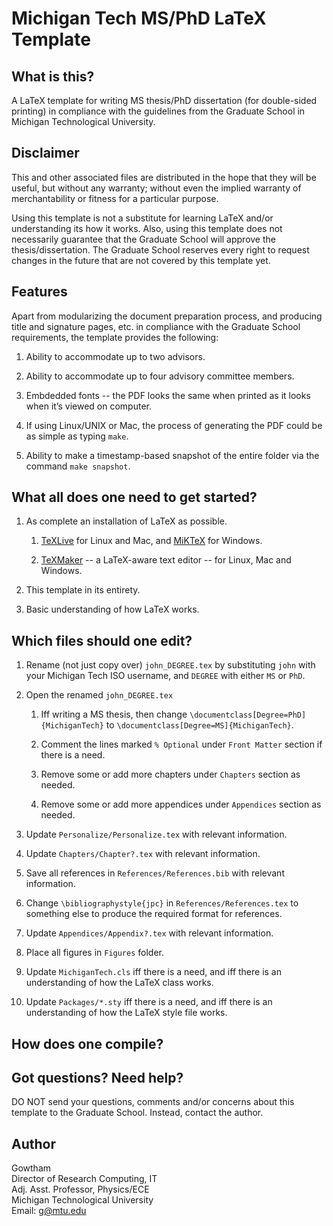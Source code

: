 Michigan Tech MS/PhD LaTeX Template
================

What is this?
-------------------

A LaTeX template for writing MS thesis/PhD dissertation (for double-sided 
printing) in compliance with the guidelines from the Graduate School in 
Michigan Technological University.


Disclaimer
-------------------

This and other associated files are distributed in the hope that they will 
be useful, but without any warranty; without even the implied warranty of 
merchantability or fitness for a particular purpose.

Using this template is not a substitute for learning LaTeX and/or 
understanding its how it works. Also, using this template does not 
necessarily guarantee that the Graduate School will approve the 
thesis/dissertation. The Graduate School reserves every right to request 
changes in the future that are not covered by this template yet. 


Features
-------------------

Apart from modularizing the document preparation process, and producing title 
and signature pages, etc. in compliance with the Graduate School requirements, 
the template provides the following:

  1. Ability to accommodate up to two advisors.

  2. Ability to accommodate up to four advisory committee members.

  3. Embdedded fonts -- the PDF looks the same when printed as it looks 
     when it’s viewed on computer.

  4. If using Linux/UNIX or Mac, the process of generating the PDF could 
     be as simple as typing ```make```.

  5. Ability to make a timestamp-based snapshot of the entire folder via
     the command ```make snapshot```.


What all does one need to get started?
-------------------

  1. As complete an installation of LaTeX as possible.

     1. [TeXLive](http://www.tug.org/texlive/) for Linux and Mac, and
        [MiKTeX](http://miktex.org/) for Windows. 

     2. [TeXMaker](http://www.xm1math.net/texmaker/) -- a LaTeX-aware text 
        editor -- for Linux, Mac and Windows.

  2. This template in its entirety.

  3. Basic understanding of how LaTeX works.


Which files should one edit?
-------------------

   1. Rename (not just copy over) ```john_DEGREE.tex``` by substituting ```john``` with your Michigan Tech ISO username, and ```DEGREE``` with either ```MS``` or ```PhD```.

   2. Open the renamed ```john_DEGREE.tex```

      1. Iff writing a MS thesis, then change ```\documentclass[Degree=PhD]{MichiganTech}``` to ```\documentclass[Degree=MS]{MichiganTech}```.

      2. Comment the lines marked ```% Optional``` under ```Front Matter``` section if there is a need.

      3. Remove some or add more chapters under ```Chapters``` section as needed.

      4. Remove some or add more appendices under ```Appendices``` section as needed.

   3. Update ```Personalize/Personalize.tex``` with relevant information.

   4. Update ```Chapters/Chapter?.tex``` with relevant information.

   5. Save all references in ```References/References.bib``` with relevant information. 

   6. Change ```\bibliographystyle{jpc}``` in ```References/References.tex``` to something else to produce the required format for references.

   7. Update ```Appendices/Appendix?.tex``` with relevant information.

   8. Place all figures in ```Figures``` folder.

   9. Update ```MichiganTech.cls``` iff there is a need, and iff there is an understanding of how the LaTeX class works.

   10. Update ```Packages/*.sty``` iff there is a need, and iff there is an understanding of how the LaTeX style file works.

How does one compile?
-------------------



Got questions? Need help?
-------------------

DO NOT send your questions, comments and/or concerns about this template to 
the Graduate School. Instead, contact the author.


Author
-------------------

Gowtham          
Director of Research Computing, IT             
Adj. Asst. Professor, Physics/ECE               
Michigan Technological University                 
Email: g@mtu.edu

